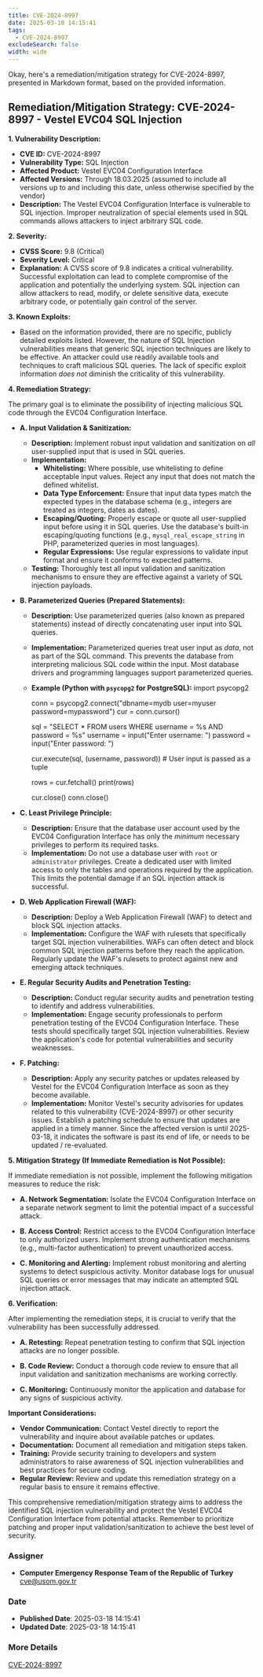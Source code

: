 ```yaml
---
title: CVE-2024-8997
date: 2025-03-18 14:15:41
tags:
  - CVE-2024-8997
excludeSearch: false
width: wide
---
```


Okay, here's a remediation/mitigation strategy for CVE-2024-8997, presented in Markdown format, based on the provided information.

## Remediation/Mitigation Strategy: CVE-2024-8997 - Vestel EVC04 SQL Injection

**1. Vulnerability Description:**

*   **CVE ID:** CVE-2024-8997
*   **Vulnerability Type:** SQL Injection
*   **Affected Product:** Vestel EVC04 Configuration Interface
*   **Affected Versions:** Through 18.03.2025 (assumed to include all versions up to and including this date, unless otherwise specified by the vendor)
*   **Description:** The Vestel EVC04 Configuration Interface is vulnerable to SQL injection.  Improper neutralization of special elements used in SQL commands allows attackers to inject arbitrary SQL code.

**2. Severity:**

*   **CVSS Score:** 9.8 (Critical)
*   **Severity Level:** Critical
*   **Explanation:** A CVSS score of 9.8 indicates a critical vulnerability.  Successful exploitation can lead to complete compromise of the application and potentially the underlying system.  SQL injection can allow attackers to read, modify, or delete sensitive data, execute arbitrary code, or potentially gain control of the server.

**3. Known Exploits:**

*   Based on the information provided, there are no specific, publicly detailed exploits listed. However, the nature of SQL Injection vulnerabilities means that generic SQL injection techniques are likely to be effective. An attacker could use readily available tools and techniques to craft malicious SQL queries.  The lack of specific exploit information *does not* diminish the criticality of this vulnerability.

**4. Remediation Strategy:**

The primary goal is to eliminate the possibility of injecting malicious SQL code through the EVC04 Configuration Interface.

*   **A. Input Validation & Sanitization:**

    *   **Description:**  Implement robust input validation and sanitization on *all* user-supplied input that is used in SQL queries.
    *   **Implementation:**
        *   **Whitelisting:**  Where possible, use whitelisting to define acceptable input values.  Reject any input that does not match the defined whitelist.
        *   **Data Type Enforcement:** Ensure that input data types match the expected types in the database schema (e.g., integers are treated as integers, dates as dates).
        *   **Escaping/Quoting:** Properly escape or quote all user-supplied input before using it in SQL queries.  Use the database's built-in escaping/quoting functions (e.g., `mysql_real_escape_string` in PHP, parameterized queries in most languages).
        *   **Regular Expressions:** Use regular expressions to validate input format and ensure it conforms to expected patterns.
    *   **Testing:** Thoroughly test all input validation and sanitization mechanisms to ensure they are effective against a variety of SQL injection payloads.

*   **B. Parameterized Queries (Prepared Statements):**

    *   **Description:**  Use parameterized queries (also known as prepared statements) instead of directly concatenating user input into SQL queries.
    *   **Implementation:** Parameterized queries treat user input as *data*, not as part of the SQL command. This prevents the database from interpreting malicious SQL code within the input.  Most database drivers and programming languages support parameterized queries.
    *   **Example (Python with `psycopg2` for PostgreSQL):**
                import psycopg2

        conn = psycopg2.connect("dbname=mydb user=myuser password=mypassword")
        cur = conn.cursor()

        sql = "SELECT * FROM users WHERE username = %s AND password = %s"
        username = input("Enter username: ")
        password = input("Enter password: ")

        cur.execute(sql, (username, password))  # User input is passed as a tuple

        rows = cur.fetchall()
        print(rows)

        cur.close()
        conn.close()
        
*   **C. Least Privilege Principle:**

    *   **Description:**  Ensure that the database user account used by the EVC04 Configuration Interface has only the *minimum* necessary privileges to perform its required tasks.
    *   **Implementation:**  Do not use a database user with `root` or `administrator` privileges. Create a dedicated user with limited access to only the tables and operations required by the application. This limits the potential damage if an SQL injection attack is successful.

*   **D. Web Application Firewall (WAF):**

    *   **Description:**  Deploy a Web Application Firewall (WAF) to detect and block SQL injection attacks.
    *   **Implementation:**  Configure the WAF with rulesets that specifically target SQL injection vulnerabilities. WAFs can often detect and block common SQL injection patterns before they reach the application.  Regularly update the WAF's rulesets to protect against new and emerging attack techniques.

*   **E. Regular Security Audits and Penetration Testing:**

    *   **Description:**  Conduct regular security audits and penetration testing to identify and address vulnerabilities.
    *   **Implementation:**  Engage security professionals to perform penetration testing of the EVC04 Configuration Interface.  These tests should specifically target SQL injection vulnerabilities.  Review the application's code for potential vulnerabilities and security weaknesses.

*   **F. Patching:**

    *   **Description:**  Apply any security patches or updates released by Vestel for the EVC04 Configuration Interface as soon as they become available.
    *   **Implementation:**  Monitor Vestel's security advisories for updates related to this vulnerability (CVE-2024-8997) or other security issues.  Establish a patching schedule to ensure that updates are applied in a timely manner. Since the affected version is until 2025-03-18, it indicates the software is past its end of life, or needs to be updated / re-evaluated.

**5. Mitigation Strategy (If Immediate Remediation is Not Possible):**

If immediate remediation is not possible, implement the following mitigation measures to reduce the risk:

*   **A. Network Segmentation:** Isolate the EVC04 Configuration Interface on a separate network segment to limit the potential impact of a successful attack.

*   **B. Access Control:**  Restrict access to the EVC04 Configuration Interface to only authorized users. Implement strong authentication mechanisms (e.g., multi-factor authentication) to prevent unauthorized access.

*   **C. Monitoring and Alerting:**  Implement robust monitoring and alerting systems to detect suspicious activity.  Monitor database logs for unusual SQL queries or error messages that may indicate an attempted SQL injection attack.

**6. Verification:**

After implementing the remediation steps, it is crucial to verify that the vulnerability has been successfully addressed.

*   **A. Retesting:**  Repeat penetration testing to confirm that SQL injection attacks are no longer possible.

*   **B. Code Review:**  Conduct a thorough code review to ensure that all input validation and sanitization mechanisms are working correctly.

*   **C. Monitoring:** Continuously monitor the application and database for any signs of suspicious activity.

**Important Considerations:**

*   **Vendor Communication:**  Contact Vestel directly to report the vulnerability and inquire about available patches or updates.
*   **Documentation:**  Document all remediation and mitigation steps taken.
*   **Training:**  Provide security training to developers and system administrators to raise awareness of SQL injection vulnerabilities and best practices for secure coding.
*   **Regular Review:** Review and update this remediation strategy on a regular basis to ensure it remains effective.

This comprehensive remediation/mitigation strategy aims to address the identified SQL injection vulnerability and protect the Vestel EVC04 Configuration Interface from potential attacks. Remember to prioritize patching and proper input validation/sanitization to achieve the best level of security.

### Assigner
- **Computer Emergency Response Team of the Republic of Turkey** <cve@usom.gov.tr>

### Date
- **Published Date**: 2025-03-18 14:15:41
- **Updated Date**: 2025-03-18 14:15:41

### More Details
[CVE-2024-8997](https://www.cvedetails.com/cve/CVE-2024-8997)